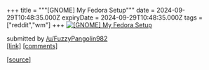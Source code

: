 +++
title = """[GNOME] My Fedora Setup"""
date = 2024-09-29T10:48:35.000Z
expiryDate = 2024-09-29T10:48:35.000Z
tags = ["reddit","wm"]
+++
[![[GNOME] My Fedora Setup](https://b.thumbs.redditmedia.com/WY-t3cRL7Q9wJxWUDHZd7LOD7q9iRjIRLiVfPVjTLKQ.jpg "[GNOME] My Fedora Setup")](https://www.reddit.com/r/unixporn/comments/1fs1mrh/gnome_my_fedora_setup/)

submitted by [/u/FuzzyPangolin982](https://www.reddit.com/user/FuzzyPangolin982)  
[\[link\]](https://www.reddit.com/gallery/1fs1mrh) [\[comments\]](https://www.reddit.com/r/unixporn/comments/1fs1mrh/gnome_my_fedora_setup/)

[[source]](https://www.reddit.com/r/unixporn/comments/1fs1mrh/gnome_my_fedora_setup/)
